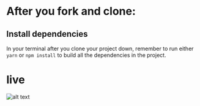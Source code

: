 
# After you fork and clone:

## Install dependencies

In your terminal after you clone your project down, remember to run either `yarn` or `npm install` to build all the dependencies in the project.


# live
![alt text](https://i.ibb.co/9bYRy2G/screencapture-econ43-netlify-2020-03-16-23-31-29.png "image live")
